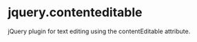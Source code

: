 jquery.contenteditable
======================

jQuery plugin for text editing using the contentEditable attribute.